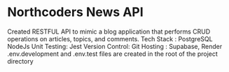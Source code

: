 # Northcoders News API
Created RESTFUL API to mimic a blog application that performs CRUD operations on articles, topics, and comments.
Tech Stack :
PostgreSQL
NodeJs
Unit Testing: Jest
Version Control: Git
Hosting : Supabase, Render
.env.development and .env.test files are created in the root of the project directory
